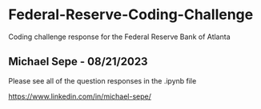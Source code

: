 # Federal-Reserve-Coding-Challenge
Coding challenge response for the Federal Reserve Bank of Atlanta

## Michael Sepe - 08/21/2023

Please see all of the question responses in the .ipynb file

https://www.linkedin.com/in/michael-sepe/
